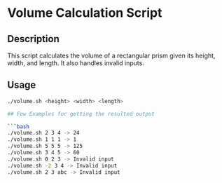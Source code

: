 # Volume Calculation Script

## Description
This script calculates the volume of a rectangular prism given its height, width, and length. It also handles invalid inputs.

## Usage
```bash
./volume.sh <height> <width> <length>

## Few Examples for getting the resulted output

```bash
./volume.sh 2 3 4 -> 24
./volume.sh 1 1 1 -> 1
./volume.sh 5 5 5 -> 125
./volume.sh 3 4 5 -> 60
./volume.sh 0 2 3 -> Invalid input
./volume.sh -2 3 4 -> Invalid input
./volume.sh 2 3 abc -> Invalid input


